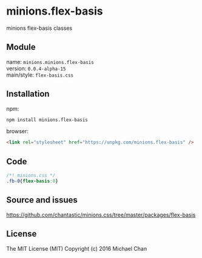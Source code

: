 # minions.flex-basis
minions flex-basis classes

## Module
name: `minions.minions.flex-basis`  
version: `0.0.4-alpha-15`  
main/style: `flex-basis.css`  

## Installation
npm:
```bash
npm install minions.flex-basis
```

browser:
```html
<link rel="stylesheet" href="https://unpkg.com/minions.flex-basis" />
```

## Code
```css
/*! minions.css */
.fb-0{flex-basis:0}

```

## Source and issues

https://github.com/chantastic/minions.css/tree/master/packages/flex-basis

## License

The MIT License (MIT)
Copyright (c) 2016 Michael Chan